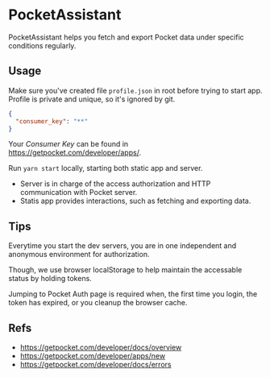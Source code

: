 # PocketAssistant

PocketAssistant helps you fetch and export Pocket data under specific conditions regularly.

## Usage

Make sure you've created file `profile.json` in root before trying to start app. Profile is private and unique, so it's ignored by git.

```json
{
  "consumer_key": "**"
}
```

Your _Consumer Key_ can be found in <https://getpocket.com/developer/apps/>.

Run `yarn start` locally, starting both static app and server.

- Server is in charge of the access authorization and HTTP communication with Pocket server. 
- Statis app provides interactions, such as fetching and exporting data.

## Tips

Everytime you start the dev servers, you are in one independent and anonymous environment for authorization.

Though, we use browser localStorage to help maintain the accessable status by holding tokens.

Jumping to Pocket Auth page is required when, the first time you login, the token has expired, or you cleanup the browser cache.

## Refs

- https://getpocket.com/developer/docs/overview
- https://getpocket.com/developer/apps/new
- https://getpocket.com/developer/docs/errors
